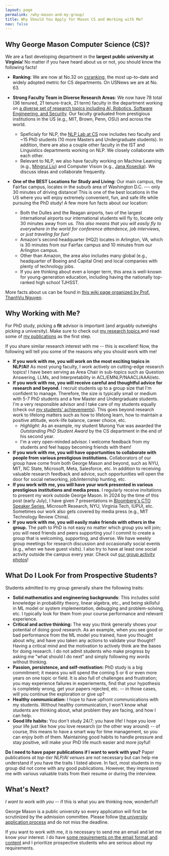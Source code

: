 ```yaml
---
layout: page
permalink: /why-mason-and-my-group/
title: Why Should You Apply for Mason CS and Working with Me?
nav: false
---
```


<h2>Why George Mason Computer Science (CS)?</h2>
We are a fast developing department in the <b>largest public university at Virginia</b>! No matter if you have heard about us or not, you should know the following facts!

- **Ranking**: We are now at No.32 on <a href="https://csrankings.org/#/index?all&us">csranking</a>, the most up-to-date and widely adopted metric for CS departments. On USNews we are at No. 63.

- **Strong Faculty Team in Diverse Research Areas**: We now have 78 total (36 tenured, 21 tenure-track, 21 term) faculty in the department working on <a href="https://cs.gmu.edu/research/research-areas/">a diverse set of research topics including AI, Robotics, Software Engineering, and Security</a>. Our faculty graduated from prestigious institutions in the US (e.g., MIT, Brown, Penn, OSU) and across the world.
    - Speficialy for NLP, the <a href="https://nlp.cs.gmu.edu/">NLP Lab at CS</a> now includes two faculty and ~15 PhD students (10 more Masters and Undergraduate students). In addition, there are also a couple other faculty in the IST and Linguistics departments working on NLP. We closely collaborate with each other.
    - Relevant to NLP, we also have faculty working on Machine Learning (e.g., <a href="https://mingrliu.github.io/">Mingrui Liu</a>) and Computer Vision (e.g., <a href="https://cs.gmu.edu/~kosecka/">Jana Kosecka</a>). We discuss ideas and collaborate frequently.

- **One of the BEST Locations for Study and Living:** Our main campus, the Fairfax campus, locates in the suburb area of Washington D.C. --- only 30 minutes of driving distance! This is one of the best locations in the US where you will enjoy extremely convenient, fun, and safe life while pursuing the PhD study! A few more fun facts about our location:
    - Both the Dulles and the Reagan airports, two of the largest international airports our international students will fly to, locate only 30 minutes away from us. _This also means that you will easily fly to everywhere in the world for conference attendence, job interviews, or just traveling for fun!_
    - Amazon's second headquarter (HQ2) locates in Arlington, VA, which is 30 minutes from our Fairfax campus and 10 minutes from our Arlington campus.
    - Other than Amazon, the area also includes many global (e.g., headquarter of Boeing and Capital One) and local companies with plenty of technology jobs.
    - If you are thinking about even a longer term, this area is well-known for young-generation education, including having the nationally top-ranked high school TJHSST.

More facts about us can be found in <a href="https://github.com/dynaroars/dynaroars.github.io/wiki/About-GMU">this wiki page organized by Prof. ThanhVu Nguyen</a>. 


<h2>Why Working with Me?</h2>

For PhD study, picking a **fit** advisor is important (and arguably outweighs picking a university). Make sure to check out <a href="https://ziyuyao.org/">my research topics </a> and read some of <a href="https://ziyuyao.org/publications/">my publications</a> as the first step.

If you share similar research interest with me -- this is excellent! Now, the following will tell you some of the reasons why you should work with me!

- **If you work with me, you will work on the most exciting topics in NLP/AI!** As most young faculty, I work actively on cutting-edge research topics! I have been serving as Area Chair in sub-topics such as Question Answering, LLMs, and Interpretability in ACL/EMNLP/NAACL/AAAI/etc. 
- **If you work with me, you will receive careful and thoughtful advice for research and beyond.** I recruit students up to a group size that I'm confident to manage. Therefore, the size is typically small or medium with 5-7 PhD students and a few Master and Undergraduate students. I'm a very responsible advisor and I take care of my students equally (check out <a href="../group">my students' achievements</a>). This goes beyond research work to lifelong matters such as how to lifelong learn, how to maintain a positive attitude, work-life balance, career choice, etc.
    - _Highlight:_ As an example, my student Murong Yue was awarded the _Outstanding PhD Student Award_ by the CS department in the end of his second year.
    - I'm a very open-minded advisor. I welcome feedback from my students and feel happy becoming friends with them!
- **If you work with me, you will have opportunities to collaborate with people from various prestigious institutions.** Collaborators of our group have come from both George Mason and beyond, such as NYU, MIT, NC State, Microsoft, Meta, Salesforce, etc. In addition to receiving valuable research feedback and advice, such opportunities will open the door for social networking, job/internship hunting, etc.
- **If you work with me, you will have your work presented in various prestigious institutions and media press.** I regularly receive invitations to present my work outside George Mason. In 2024 by the time of this post (early July), I have given 7 presentations in <a href="https://twitter.com/TechAtBloomberg/status/1793650599646421173">Bloomberg's CTO Speaker Series</a>, Microsoft Research, NYU, Virginia Tech, IUPUI, etc. Sometimes our work also gets covered by media press (e.g., MIT Technology Review China).
- **If you work with me, you will easily make friends with others in the group.** The path to PhD is not easy no matter which group you will join; you will need friends and peers supporting you! I commit to create a group that is welcoming, supporting, and diverse. We have weekly group meetings for research discussion and occasionally social events (e.g., when we have guest visits). I also try to have at least one social activity outside the campus every year. Check out <a href="../group">our group activity photos</a>! 


<h2>What Do I Look For from Prospective Students?</h2>


Students admitted to my group generally share the following traits:

- **Solid mathematics and engineering backgrounds**: This includes solid knowledge in probability theory, linear algebra, etc., and being skillsful in ML model or system implementation, debugging and problem-solving, etc. I typically look for them from your course performance and relevant experience.
- **Critical and active thinking:** The way you think generally shows your potential of doing good research. As an example, when you see good or bad performance from the ML model you trained, have you thought about why, and have you taken any actions to validate your thought? Having a critical mind and the motivation to actively think are the bases for doing research. I do not admit students who make progress by asking me "what should I do next" and simply following my words without thinking.
- **Passion, persistence, and self-motivation:** PhD study is a big commitment; it means you will spend the coming 5 or 6 or even more years on one topic or field. It is also full of challenges and frustration; you may experience failures in experiements, find that your hypothesis is completely wrong, get your papers rejected, etc. -- in those cases, will you continue the exploration or give up? 
- **Healthy communication:** I hope to have upfront communications with my students. Without healthy communication, I won't know what students are thinking about, what problem they are facing, and how I can help.
- **Good life habits:** You don't study 24/7; you have life! I hope you love your life just like how you love research (or the other way around) -- of course, this means to have a smart way for time management, so you can enjoy both of them. Maintaining good habits to handle pressure and stay positive, will make your PhD life much easier and more joyful! 

**Do I need to have paper publications if I want to work with you?** Paper publications _at top-tier NLP/AI venues_ are not necessary but can help me understand if you have the traits I listed above. In fact, most students in my group did not come with any good publications. However, they impressed me with various valuable traits from their resume or during the interview.


<h2>What's Next?</h2>
<i>I want to work with you</i> -- if this is what you are thinking now, wonderful!! 

George Mason is a public university so every application will first be scrutinized by the admission committee. Please follow <a href="https://cec.gmu.edu/admissions/graduate-admissions/application-requirements-and-deadlines">the university application process</a> and do not miss the deadline.

If you want to work with me, it is necessary to send me an email and let me know your interest. I do have <a href="../prospective_students">some requirements on the email format and content</a> and I prioritize prospective students who are serious about my requirements.